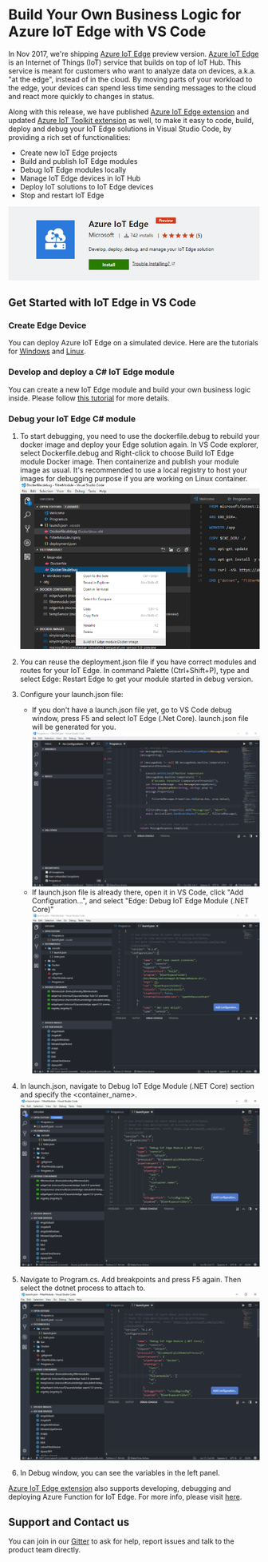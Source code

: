 # Build Your Own Business Logic for Azure IoT Edge with VS Code #
In Nov 2017, we're shipping [Azure IoT Edge](https://azure.microsoft.com/en-us/services/iot-edge/) preview version. [Azure IoT Edge](https://azure.microsoft.com/en-us/services/iot-edge/) is an Internet of Things (IoT) service that builds on top of IoT Hub. This service is meant for customers who want to analyze data on devices, a.k.a. "at the edge", instead of in the cloud. By moving parts of your workload to the edge, your devices can spend less time sending messages to the cloud and react more quickly to changes in status.

Along with this release, we have published [Azure IoT Edge extension](https://marketplace.visualstudio.com/items?itemName=vsciot-vscode.azure-iot-edge) and updated [Azure IoT Toolkit extension](https://marketplace.visualstudio.com/items?itemName=vsciot-vscode.azure-iot-toolkit) as well, to make it easy to code, build, deploy and debug your IoT Edge solutions in Visual Studio Code, by providing a rich set of functionalities:
* Create new IoT Edge projects
* Build and publish IoT Edge modules
* Debug IoT Edge modules locally
* Manage IoT Edge devices in IoT Hub
* Deploy IoT solutions to IoT Edge devices
* Stop and restart IoT Edge

![](/IoTEdgeExt.png)
## Get Started with IoT Edge in VS Code ##
### Create Edge Device ###
You can deploy Azure IoT Edge on a simulated device. Here are the tutorials for [Windows](https://docs.microsoft.com/en-us/azure/iot-edge/tutorial-simulate-device-windows) and [Linux](https://docs.microsoft.com/en-us/azure/iot-edge/tutorial-simulate-device-linux).
### Develop and deploy a C# IoT Edge module ###
You can create a new IoT Edge module and build your own business logic inside. Please follow [this tutorial](https://docs.microsoft.com/en-us/azure/iot-edge/tutorial-csharp-module) for more details.
### Debug your IoT Edge C# module ###
1. To start debugging, you need to use the dockerfile.debug to rebuild your docker image and deploy your Edge solution again. In VS Code explorer, select Dockerfile.debug and Right-click to choose Build IoT Edge module Docker image. Then containerize and publish your module image as usual. It's recommended to use a local registry to host your images for debugging purpose if you are working on Linux container.
![](/dockImageDebug.png)
2. You can reuse the deployment.json file if you have correct modules and routes for your IoT Edge. In command Palette (Ctrl+Shift+P), type and select Edge: Restart Edge to get your module started in debug version.
3. Configure your launch.json file:


	- If you don't have a launch.json file yet, go to VS Code debug window, press F5 and select IoT Edge (.Net Core). launch.json file will be generated for you.
	![](/1-add-config-new-launch-json.gif)
	- If launch.json file is already there, open it in VS Code, click "Add Configuration...", and select "Edge: Debug IoT Edge Module (.NET Core)"
	![](/1-add-config-existing-launch-json.gif)
4. In launch.json, navigate to Debug IoT Edge Module (.NET Core) section and specify the <container_name\>.
![](/2-update-container-name.gif)
5. Navigate to Program.cs. Add breakpoints and press F5 again. Then select the dotnet process to attach to.
![](/3-start-debugging.gif)
6. In Debug window, you can see the variables in the left panel.

[Azure IoT Edge extension](https://marketplace.visualstudio.com/items?itemName=vsciot-vscode.azure-iot-edge) also supports developing, debugging and deploying Azure Function for IoT Edge. For more info, please visit [here](https://aka.ms/DevelopeAzureFunctionOnEdge).

## Support and Contact us ##
You can join in our [Gitter](https://gitter.im/Microsoft/vscode-azure-iot-edge) to ask for help, report issues and talk to the product team directly.

